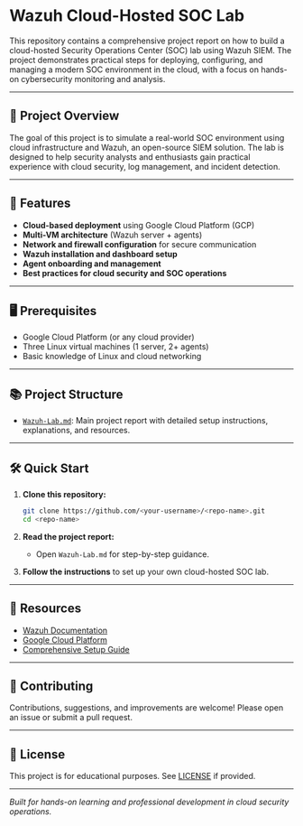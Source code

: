 # Wazuh Cloud-Hosted SOC Lab

This repository contains a comprehensive project report on how to build a cloud-hosted Security Operations Center (SOC) lab using Wazuh SIEM. The project demonstrates practical steps for deploying, configuring, and managing a modern SOC environment in the cloud, with a focus on hands-on cybersecurity monitoring and analysis.

---

## 📄 Project Overview

The goal of this project is to simulate a real-world SOC environment using cloud infrastructure and Wazuh, an open-source SIEM solution. The lab is designed to help security analysts and enthusiasts gain practical experience with cloud security, log management, and incident detection.

---

## 🚀 Features

- **Cloud-based deployment** using Google Cloud Platform (GCP)
- **Multi-VM architecture** (Wazuh server + agents)
- **Network and firewall configuration** for secure communication
- **Wazuh installation and dashboard setup**
- **Agent onboarding and management**
- **Best practices for cloud security and SOC operations**

---

## 🖥️ Prerequisites

- Google Cloud Platform (or any cloud provider)
- Three Linux virtual machines (1 server, 2+ agents)
- Basic knowledge of Linux and cloud networking

---

## 📚 Project Structure

- [`Wazuh-Lab.md`](Wazuh-Lab.md): Main project report with detailed setup instructions, explanations, and resources.

---

## 🛠️ Quick Start

1. **Clone this repository:**
   ```sh
   git clone https://github.com/<your-username>/<repo-name>.git
   cd <repo-name>
   ```

2. **Read the project report:**
   - Open `Wazuh-Lab.md` for step-by-step guidance.

3. **Follow the instructions** to set up your own cloud-hosted SOC lab.

---

## 🔗 Resources

- [Wazuh Documentation](https://documentation.wazuh.com/)
- [Google Cloud Platform](https://cloud.google.com/)
- [Comprehensive Setup Guide](#) <!-- Replace with actual link if available -->

---

## 🤝 Contributing

Contributions, suggestions, and improvements are welcome! Please open an issue or submit a pull request.

---

## 📄 License

This project is for educational purposes. See [LICENSE](LICENSE) if provided.

---

*Built for hands-on learning and professional development in cloud security operations.*
